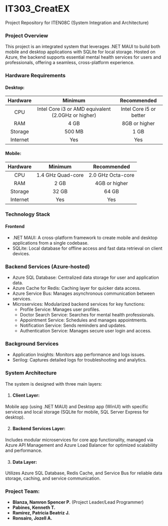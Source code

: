 # IT303_CreatEX
Project Repository for ITEN08C (System Integration and Architecture)

### Project Overview
This project is an integrated system that leverages .NET MAUI to build both mobile and desktop applications with SQLite for local storage. Hosted on Azure, the backend supports essential mental health services for users and professionals, offering a seamless, cross-platform experience.

### Hardware Requirements

#### Desktop: 

|Hardware|	Minimum                                            |	Recommended            |
|:------:|:---------------------------------------------------:|:-----------------------:|
|CPU     |	Intel Core i3 or AMD equivalent (2.0GHz or higher) |	Intel Core i5 or better|
|RAM     |	4 GB	                                             |  8GB or higher          |
|Storage |	500 MB                                             |	1 GB                   |
|Internet|	Yes	                                               |  Yes                    |

#### Mobile:

|Hardware|	Minimum                                            |	Recommended            |
|:------:|:---------------------------------------------------:|:-----------------------:|
|CPU     |	1.4 GHz Quad-core                                  |	2.0 GHz Octa-core      |
|RAM     |	2 GB	                                             |  4GB or higher          |
|Storage |	32 GB                                              |	64 GB                  |
|Internet|	Yes	                                               |  Yes                    |


### Technology Stack
#### Frontend
- .NET MAUI: A cross-platform framework to create mobile and desktop applications from a single codebase.
- SQLite: Local database for offline access and fast data retrieval on client devices.

### Backend Services (Azure-hosted)
- Azure SQL Database: Centralized data storage for user and application data.
- Azure Cache for Redis: Caching layer for quicker data access.
- Azure Service Bus: Manages asynchronous communication between services.
- Microservices: Modularized backend services for key functions:
  - Profile Service: Manages user profiles.
  - Doctor Search Service: Searches for mental health professionals.
  - Appointment Service: Schedules and manages appointments.
  - Notification Service: Sends reminders and updates.
  - Authentication Service: Manages secure user login and access.

### Background Services
- Application Insights: Monitors app performance and logs issues.
- Serilog: Captures detailed logs for troubleshooting and analytics.

### System Architecture
The system is designed with three main layers:

1. #### Client Layer:
Mobile app (using .NET MAUI) and Desktop app (WinUI) with specific services and local storage (SQLite for mobile, SQL Server Express for desktop).

2. #### Backend Services Layer:
Includes modular microservices for core app functionality, managed via Azure API Management and Azure Load Balancer for optimized scalability and performance.

3. #### Data Layer:
Utilizes Azure SQL Database, Redis Cache, and Service Bus for reliable data storage, caching, and service communication.

### Project Team:
- **Blanza, Namron Spencer P.** (Project Leader/Lead Programmer)
- **Pabines, Kenneth T.**
- **Ramirez, Patricia Beatriz J.**
- **Ronsairo, Jozell A.**
